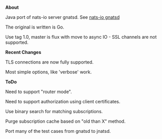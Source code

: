 **About**

Java port of nats-io server gnatsd. See [nats-io gnatsd](github.com/nats-io/gnatsd)

The original is written is Go.

Use tag 1.0, master is flux with move to async IO - SSL channels are not supported.

**Recent Changes**

TLS connections are now fully supported.

Most simple options, like 'verbose' work. 

**ToDo**

Need to support "router mode".

Need to support authorization using client certificates.

Use binary search for matching subscriptions.

Purge subscription cache based on "old than X" method.

Port many of the test cases from gnatsd to jnatsd.
